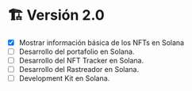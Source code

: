 # 🏗️ Versión 2.0

* [x] Mostrar información básica de los NFTs en Solana
* [ ] Desarrollo del portafolio en Solana.
* [ ] Desarrollo del NFT  Tracker en Solana.
* [ ] Desarrollo del Rastreador en Solana.
* [ ] Development Kit en Solana.
